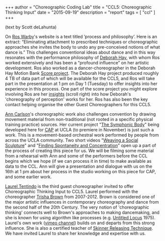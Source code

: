 +++
author = "Choreographic Coding Lab"
title = "CCL5: Choreographic Thinking Input"
date = "2015-09-19"
description = "report"
tags = [ "ccl" ]
+++

(text by Scott deLahunta)

On [Ros Warby](http://www.roswarby.com/)'s website is a text titled ’process and philosophy’. Here is an extract: “Eliminating attachment to prescribed techniques or choreographic approaches she invites the body to undo any pre-conceived notions of what dance is.” This challenges conventional ideas about dance and in this way resonates with the performance philosophy of [Deborah Hay](http://www.deborahhay.com/deborah_hay.html), with whom Ros worked extensively and has been a “profound influence” on her artistic development. Ros also worked as a dancer-choreographer in the Deborah Hay Motion Bank [Score project](http://scores.motionbank.org/dh/). The Deborah Hay project produced roughly 4 TB of data part of which will be available for the CCL5, and Ros will take part in the presentation at 1 pm on Day 1 (Tuesday) to offer insights into her experience in this process. One part of the score project you might explore involving Ros are her [insights](http://scores.motionbank.org/dh/#/set/jeanine-ros-insights) (scroll right) into how Deborah's 'choreography of perception' works for her. Ros has also been the key contact helping organise the other Guest Choreographers for this CCL5.

[Ann Carlson](https://en.wikipedia.org/wiki/Ann_Carlson)'s choreographic work also challenges convention by drawing movement material from non-traditional (not rooted in a specific physical training practice) sources. Her current project "[The Symphonic Body](http://cap.ucla.edu/residencies/ann_carlson)" being developed here for [CAP](http://cap.ucla.edu/) at UCLA (to premiere in November) is just such a work. This is a movement-based orchestral work performed by people from across the UCLA community. Two short videos "[Weaving a Social Sculpture](https://www.youtube.com/watch?t=1&v=suoWTtqaPjA)" and "[Finding Spontaneity and Concentration](https://www.youtube.com/watch?v=haCl5VSODp0)" open up a part of the process of creating this piece for us. We will be filming some material from a rehearsal with Ann and some of the performers before the CCL begins which we hope (if we can process it in time) to make available as data to the CCL. Ann will give a presentation and dialogue with us on the 16th at 1 pm about her process in the studio working on this piece for CAP, and some earlier work.

[Laurel Tentindo](http://www.laureltentindo.com/) is the third guest choreographer invited to offer Choreographic Thinking Input to CCL5. Laurel performed with the choreographer [Trisha Brown](http://www.trishabrowncompany.org/) from 2007-2012. Brown is considered one of the major artistic influences in contemporary choreography and dance from the second half of the 20th Century. The very notion of 'choreographic thinking' connects well to Brown's approaches to making dancemaking, and she is known for using algorithm like processes (e.g. [Untitled Locus](http://www.trishabrowncompany.org/?page=view&nr=723) 1975). Laurel's own work ([vimeo channel](https://vimeo.com/channels/laureltentindo/90352752)) builds on and departs from this strong influence. She is also a certified teacher of [Skinner Releasing Technique](http://www.skinnerreleasing.com/aboutsrt.html). We have invited Laurel to share her knowledge and expertise with us.

<!-- (Choreographic Thinking Input for CCL4 & CCL3)  -->
